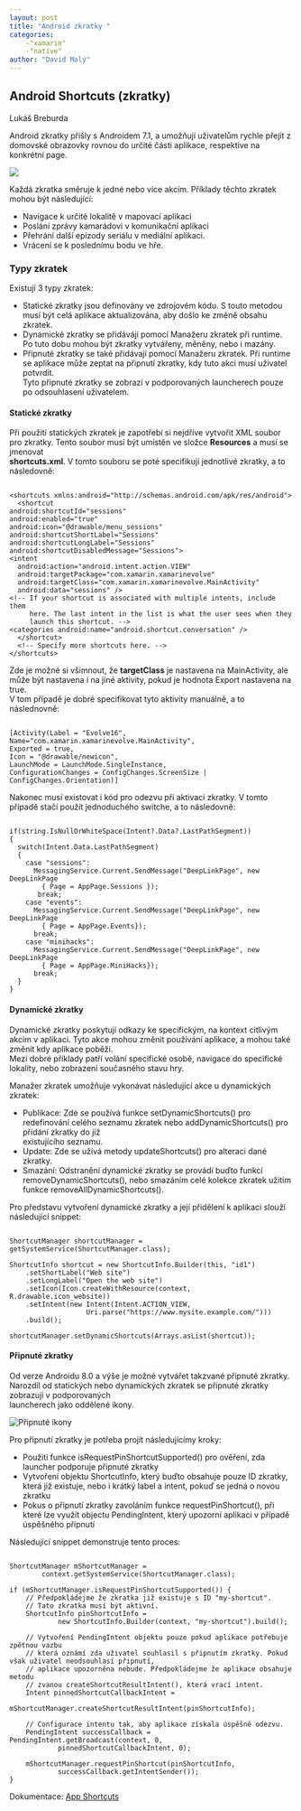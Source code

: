 ```yaml
---
layout: post
title: "Android zkratky "
categories:
    -"xamarin"
    -"native"
author: "David Malý"
--- 
```



##   Android Shortcuts (zkratky)


Lukáš Breburda



Android zkratky přišly s Androidem 7.1, a umožňují uživatelům rychle přejít z domovské obrazovky rovnou do určité části aplikace, respektive na konkrétní page.

![](https://blog.xamarin.com/wp-content/uploads/2016/10/3edf51ed-45c7-4ed5-8de8-deea5fd14b25.png)

Každá zkratka směruje k jedné nebo více akcím. Příklady těchto zkratek mohou být následující:


- Navigace k určité lokalitě v mapovací aplikaci
- Poslání zprávy kamarádovi v komunikační aplikaci
- Přehrání další epizody seriálu v mediální aplikaci.
- Vrácení se k poslednímu bodu ve hře.


### Typy zkratek


Existují 3 typy zkratek:


- Statické zkratky jsou definovány ve zdrojovém kódu. S touto metodou musí být celá aplikace aktualizována, aby došlo ke změně obsahu zkratek.
- Dynamické zkratky se přidávájí pomocí Manažeru zkratek při runtime. Po tuto dobu mohou být zkratky vytvářeny, měněny, nebo i mazány.
- Připnuté zkratky se také přidávají pomocí Manažeru zkratek. Při runtime se aplikace může zeptat na připnutí zkratky, kdy tuto akci musí uživatel potvrdit.<br>        Tyto připnuté zkratky se zobrazí v podporovaných launcherech pouze po odsouhlasení uživatelem.


#### Statické zkratky


Při použití statických zkratek je zapotřebí si nejdříve vytvořit XML soubor pro zkratky. Tento soubor musí být umístěn ve složce **Resources** a musí se jmenovat<br>    **shortcuts.xml**. V tomto souboru se poté specifikují jednotlivé zkratky, a to následovně:


```

<shortcuts xmlns:android="http://schemas.android.com/apk/res/android">
  <shortcutandroid:shortcutId="sessions"android:enabled="true"android:icon="@drawable/menu_sessions"android:shortcutShortLabel="Sessions"android:shortcutLongLabel="Sessions"android:shortcutDisabledMessage="Sessions"><intent  android:action="android.intent.action.VIEW"  android:targetPackage="com.xamarin.xamarinevolve"  android:targetClass="com.xamarin.xamarinevolve.MainActivity"  android:data="sessions" /><!-- If your shortcut is associated with multiple intents, include them	 here. The last intent in the list is what the user sees when they	 launch this shortcut. --><categories android:name="android.shortcut.conversation" />
  </shortcut>
  <!-- Specify more shortcuts here. -->
</shortcuts>

```


Zde je možné si všimnout, že **targetClass** je nastavena na MainActivity, ale může být nastavena i na jiné aktivity, pokud je hodnota Export nastavena na true.<br>    V tom případě je dobré specifikovat tyto aktivity manuálně, a to následnovně:


```

[Activity(Label = "Evolve16",Name="com.xamarin.xamarinevolve.MainActivity",Exported = true,Icon = "@drawable/newicon",LaunchMode = LaunchMode.SingleInstance,ConfigurationChanges = ConfigChanges.ScreenSize | ConfigChanges.Orientation)]

```


Nakonec musí existovat i kód pro odezvu při aktivaci zkratky. V tomto případě stačí použít jednoduchého switche, a to následovně:


```

if(string.IsNullOrWhiteSpace(Intent?.Data?.LastPathSegment))
{
  switch(Intent.Data.LastPathSegment)
  {
    case "sessions":
      MessagingService.Current.SendMessage("DeepLinkPage", new DeepLinkPage
        { Page = AppPage.Sessions });
       break;
    case "events":
      MessagingService.Current.SendMessage("DeepLinkPage", new DeepLinkPage
        { Page = AppPage.Events});
      break;
    case "minihacks":
      MessagingService.Current.SendMessage("DeepLinkPage", new DeepLinkPage
        { Page = AppPage.MiniHacks});
      break;
  }
}

```

#### Dynamické zkratky


Dynamické zkratky poskytují odkazy ke specifickým, na kontext citlivým akcím v aplikaci. Tyto akce mohou změnit používání aplikace, a mohou také změnit kdy aplikace poběží.<br>    Mezi dobré příklady patří volání specifické osobě, navigace do specifické lokality, nebo zobrazení současného stavu hry.



Manažer zkratek umožňuje vykonávat následující akce u dynamických zkratek:


- Publikace: Zde se používá funkce setDynamicShortcuts() pro redefinování celého seznamu zkratek nebo addDynamicShortcuts() pro přidání zkratky do již<br>        existujícího seznamu.
- Update: Zde se užívá metody updateShortcuts() pro alteraci dané zkratky.
- Smazání: Odstranění dynamické zkratky se provádí buďto funkcí removeDynamicShortcuts(), nebo smazáním celé kolekce zkratek užitím funkce removeAllDynamicShortcuts().



Pro představu vytvoření dynamické zkratky a její přidělení k aplikaci slouží následující snippet:


```

ShortcutManager shortcutManager = getSystemService(ShortcutManager.class);

ShortcutInfo shortcut = new ShortcutInfo.Builder(this, "id1")
    .setShortLabel("Web site")
    .setLongLabel("Open the web site")
    .setIcon(Icon.createWithResource(context, R.drawable.icon_website))
    .setIntent(new Intent(Intent.ACTION_VIEW,
                   Uri.parse("https://www.mysite.example.com/")))
    .build();

shortcutManager.setDynamicShortcuts(Arrays.asList(shortcut));

```

#### Připnuté zkratky


Od verze Androidu 8.0 a výše je možné vytvářet takzvané připnuté zkratky. Narozdíl od statických nebo dynamických zkratek se připnuté zkratky zobrazují v podporovaných<br>    launcherech jako oddělené ikony.

![Připnuté ikony](https://developer.android.com/images/guide/topics/ui/shortcuts/pinned-shortcuts.png)

Pro připnutí zkratky je potřeba projít následujícímy kroky:


- Použití funkce isRequestPinShortcutSupported() pro ověření, zda launcher podporuje připnuté zkratky
- Vytvoření objektu ShortcutInfo, který buďto obsahuje pouze ID zkratky, která již existuje, nebo i krátký label a intent, pokuď se jedná o novou zkratku
- Pokus o připnutí zkratky zavoláním funkce requestPinShortcut(), při které lze využít objectu PendingIntent, který upozorní aplikaci v případě úspěšného připnutí



Následující snippet demonstruje tento proces:


```

ShortcutManager mShortcutManager =
        context.getSystemService(ShortcutManager.class);

if (mShortcutManager.isRequestPinShortcutSupported()) {
    // Předpokládejme že zkratka již existuje s ID "my-shortcut".
    // Tato zkratka musí být aktivní.
    ShortcutInfo pinShortcutInfo =
            new ShortcutInfo.Builder(context, "my-shortcut").build();

    // Vytvoření PendingIntent objektu pouze pokud aplikace potřebuje zpětnou vazbu
    // která oznámí zda uživatel souhlasil s připnutím zkratky. Pokud však uživatel neodsouhlasí připnutí,
    // aplikace upozorněna nebude. Předpokládejme že aplikace obsahuje metodu
    // zvanou createShortcutResultIntent(), která vrací intent.
    Intent pinnedShortcutCallbackIntent =
            mShortcutManager.createShortcutResultIntent(pinShortcutInfo);

    // Configurace intentu tak, aby aplikace získala úspěšně odezvu.
    PendingIntent successCallback = PendingIntent.getBroadcast(context, 0,
            pinnedShortcutCallbackIntent, 0);

    mShortcutManager.requestPinShortcut(pinShortcutInfo,
            successCallback.getIntentSender());
}

```


Dokumentace: [App Shortcuts](https://developer.android.com/guide/topics/ui/shortcuts.html)

